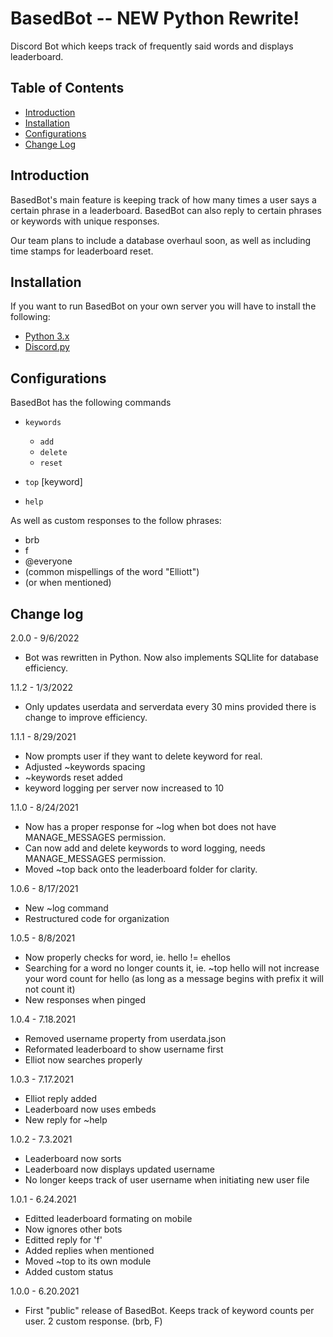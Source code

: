 # BasedBot -- NEW Python Rewrite!
Discord Bot which keeps track of frequently said words and displays leaderboard.

## Table of Contents
* [Introduction](#introduction)
* [Installation](#installation)
* [Configurations](#configurations)
* [Change Log](#change-log)

## Introduction
BasedBot's main feature is keeping track of how many times a user says a certain phrase in a leaderboard. 
BasedBot can also reply to certain phrases or keywords with unique responses.

Our team plans to include a database overhaul soon, as well as including time stamps for leaderboard reset.


## Installation
If you want to run BasedBot on your own server you will have to install the following:

* [Python 3.x](https://nodejs.org)
* [Discord.py](https://discord.js.org/#/)

## Configurations

BasedBot has the following commands

* `keywords`
  * `add`
  * `delete`
  * `reset`
  
* `top` [keyword]
* `help`

As well as custom responses to the follow phrases:

* brb
* f
* @everyone
* (common mispellings of the word "Elliott")
* (or when mentioned)

## Change log
2.0.0 - 9/6/2022
* Bot was rewritten in Python. Now also implements SQLlite for database efficiency.

1.1.2 - 1/3/2022
* Only updates userdata and serverdata every 30 mins provided there is change to improve efficiency.

1.1.1 - 8/29/2021
* Now prompts user if they want to delete keyword for real.
* Adjusted ~keywords spacing
* ~keywords reset added
* keyword logging per server now increased to 10

1.1.0 - 8/24/2021
* Now has a proper response for ~log when bot does not have MANAGE_MESSAGES permission.
* Can now add and delete keywords to word logging, needs MANAGE_MESSAGES permission.
* Moved ~top back onto the leaderboard folder for clarity.

1.0.6 - 8/17/2021
* New ~log command
* Restructured code for organization

1.0.5 - 8/8/2021
* Now properly checks for word, ie. hello != ehellos
* Searching for a word no longer counts it, ie. ~top hello will not increase your word count for hello (as long as a message begins with prefix it will not count it)
* New responses when pinged

1.0.4 - 7.18.2021
* Removed username property from userdata.json
* Reformated leaderboard to show username first
* Elliot now searches properly

1.0.3 - 7.17.2021
* Elliot reply added
* Leaderboard now uses embeds
* New reply for ~help

1.0.2 - 7.3.2021
* Leaderboard now sorts
* Leaderboard now displays updated username
* No longer keeps track of user username when initiating new user file

1.0.1 - 6.24.2021
* Editted leaderboard formating on mobile
* Now ignores other bots
* Editted reply for 'f'
* Added replies when mentioned
* Moved ~top to its own module
* Added custom status

1.0.0 - 6.20.2021
* First "public" release of BasedBot. Keeps track of keyword counts per user. 2 custom response. (brb, F)

